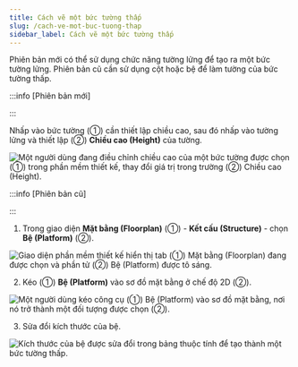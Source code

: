 ```yaml
---
title: Cách vẽ một bức tường thấp
slug: /cach-ve-mot-buc-tuong-thap
sidebar_label: Cách vẽ một bức tường thấp
---
```


Phiên bản mới có thể sử dụng chức năng tường lửng để tạo ra một bức tường lửng. Phiên bản cũ cần sử dụng cột hoặc bệ để làm tường của bức tường thấp.

:::info [Phiên bản mới]

:::

Nhấp vào bức tường (①) cần thiết lập chiều cao, sau đó nhấp vào tường lửng và thiết lập (②) **Chiều cao (Height)** của tường.

![Một người dùng đang điều chỉnh chiều cao của một bức tường được chọn (①) trong phần mềm thiết kế, thay đổi giá trị trong trường (②) Chiều cao (Height).](https://storage.googleapis.com/jegavn_kb/images/cc55b9fb-3fe9-4d87-b52c-e51c5eb6121a.png)

:::info [Phiên bản cũ]

:::

1. Trong giao diện **Mặt bằng (Floorplan)** (①) - **Kết cấu (Structure)** - chọn **Bệ (Platform)** (②).

![Giao diện phần mềm thiết kế hiển thị tab (①) Mặt bằng (Floorplan) đang được chọn và phần tử (②) Bệ (Platform) được tô sáng.](https://storage.googleapis.com/jegavn_kb/images/1626cf1f-6bfc-4c78-8570-67ac229b410d.png)

2. Kéo (①) **Bệ (Platform)** vào sơ đồ mặt bằng ở chế độ 2D (②).

![Một người dùng kéo công cụ (①) Bệ (Platform) vào sơ đồ mặt bằng, nơi nó trở thành một đối tượng được chọn (②).](https://storage.googleapis.com/jegavn_kb/images/34f0be36-a84d-4327-a897-126a53fcbfc8.png)

3. Sửa đổi kích thước của bệ.

![Kích thước của bệ được sửa đổi trong bảng thuộc tính để tạo thành một bức tường thấp.](https://storage.googleapis.com/jegavn_kb/images/3c4d3cbc-831c-41ce-b903-2a4c4bc76dcf.png)